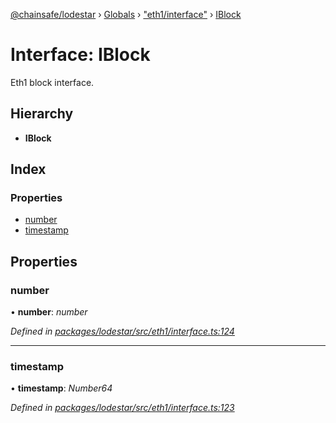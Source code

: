 [@chainsafe/lodestar](../README.md) › [Globals](../globals.md) › ["eth1/interface"](../modules/_eth1_interface_.md) › [IBlock](_eth1_interface_.iblock.md)

# Interface: IBlock

Eth1 block interface.

## Hierarchy

* **IBlock**

## Index

### Properties

* [number](_eth1_interface_.iblock.md#number)
* [timestamp](_eth1_interface_.iblock.md#timestamp)

## Properties

###  number

• **number**: *number*

*Defined in [packages/lodestar/src/eth1/interface.ts:124](https://github.com/ChainSafe/lodestar/blob/0e426d2/packages/lodestar/src/eth1/interface.ts#L124)*

___

###  timestamp

• **timestamp**: *Number64*

*Defined in [packages/lodestar/src/eth1/interface.ts:123](https://github.com/ChainSafe/lodestar/blob/0e426d2/packages/lodestar/src/eth1/interface.ts#L123)*
